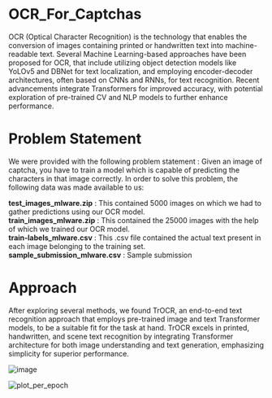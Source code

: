 # OCR_For_Captchas

 OCR (Optical Character Recognition) is the technology that enables the conversion of images
 containing printed or handwritten text into machine-readable text.
 Several Machine Learning-based approaches  have been proposed for OCR, that include
 utilizing object detection models like YoLOv5 and DBNet for text localization, and
 employing encoder-decoder architectures, often based on CNNs and RNNs, for text
 recognition. Recent advancements integrate Transformers for improved accuracy, with
 potential exploration of pre-trained CV and NLP models to further enhance performance.

 # Problem Statement

 We were provided with the following problem statement :
Given an image of captcha, you have to train a model which is capable of predicting the
 characters in that image correctly.
 In order to solve this problem, the following data was made available to us:
 
   **test_images_mlware.zip** : This contained 5000 images on which we had to gather
   predictions using our OCR model.\
   **train_images_mlware.zip** : This contained the 25000 images with the help of which we
   trained our OCR model.\
   **train-labels_mlware.csv** : This .csv file contained the actual text present in each
   image belonging to the training set.\
   **sample_submission_mlware.csv** : Sample submission

 # Approach

  After exploring several methods, we found TrOCR, an end-to-end text recognition approach
 that employs pre-trained image and text Transformer models, to be a suitable fit for the
 task at hand. TrOCR excels in printed, handwritten, and scene text recognition by
 integrating Transformer architecture for both image understanding and text generation,
 emphasizing simplicity for superior performance. 

 ![image](https://github.com/mbappeenjoyer/OCR_For_Captchas/assets/134948011/bbe85359-d445-471c-b5a2-db1da4e7ae60)

 ![plot_per_epoch](https://github.com/mbappeenjoyer/OCR_For_Captchas/assets/134948011/97414188-2d57-4fdf-97da-cdd077e4d053)


